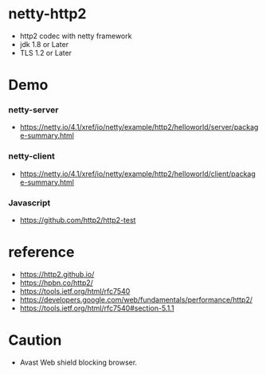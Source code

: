 # netty-http2
- http2 codec with netty framework
- jdk 1.8 or Later
- TLS 1.2 or Later

  

# Demo

### netty-server
- https://netty.io/4.1/xref/io/netty/example/http2/helloworld/server/package-summary.html

### netty-client
- https://netty.io/4.1/xref/io/netty/example/http2/helloworld/client/package-summary.html

### Javascript
- https://github.com/http2/http2-test


# reference

- https://http2.github.io/
- https://hpbn.co/http2/
- https://tools.ietf.org/html/rfc7540
- https://developers.google.com/web/fundamentals/performance/http2/    
- https://tools.ietf.org/html/rfc7540#section-5.1.1


# Caution

- Avast Web shield blocking browser.